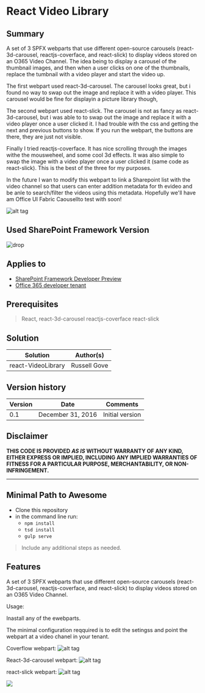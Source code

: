 # React Video Library

## Summary
A set of 3 SPFX webparts that use different open-source carousels (react-3d-carousel, reactjs-coverface, and react-slick)
to display videos stored on an O365 Video Channel. The idea being to display a carousel of the thumbnail images, and then 
when a user clicks on one of the thumbnails, replace the tumbnail with a video player and start the video up. 

The first webpart used react-3d-carousel. The carousel looks great, but i found no way to swap out the image and replace 
it with a video player. This carousel would be fine for displayin a picture library though,

The second webpart used react-slick. The carousel is not as fancy as react-3d-carousel, but i was able to to swap out the 
image and replace it with a video player once a user clicked it. I had trouble with the css and getting the next and previous 
buttons to show. If you run the webpart, the buttons are there, they are just not visible. 

Finally I tried reactjs-coverface. It has nice scrolling through the images withe the mousweheel, and some cool 3d effects.
It was also simple to swap the image with a video player once a user clicked it (same code as react-slick). This is the best 
of the three for my purposes.


In the future I wan to modify this webpart to link a Sharepoint list with the video channel so that users can enter addition 
metadata for th evideo and be anle to search/filter the videos using this metadata. Hopefully we'll have am Office UI Fabric
Caousellto test with soon!





![alt tag](/samples/react-VideoLibrarysrc/webpartimages/coverflow.PNG)


## Used SharePoint Framework Version
![drop](https://img.shields.io/badge/drop-drop5-red.svg)

## Applies to

* [SharePoint Framework Developer Preview](http://dev.office.com/sharepoint/docs/spfx/sharepoint-framework-overview)
* [Office 365 developer tenant](http://dev.office.com/sharepoint/docs/spfx/set-up-your-developer-tenant)



## Prerequisites

> React, react-3d-carousel reactjs-coverface react-slick

## Solution

Solution|Author(s)
--------|---------
 react-VideoLibrary | Russell Gove

## Version history

Version|Date|Comments
-------|----|--------
0.1|December 31, 2016|Initial version


## Disclaimer
**THIS CODE IS PROVIDED *AS IS* WITHOUT WARRANTY OF ANY KIND, EITHER EXPRESS OR IMPLIED, INCLUDING ANY IMPLIED WARRANTIES OF FITNESS FOR A PARTICULAR PURPOSE, MERCHANTABILITY, OR NON-INFRINGEMENT.**

---

## Minimal Path to Awesome

- Clone this repository
- in the command line run:
  - `npm install`
  - `tsd install`
  - `gulp serve`

> Include any additional steps as needed.

## Features
A set of 3 SPFX webparts that use different open-source carousels (react-3d-carousel, reactjs-coverface, and react-slick)
to display videos stored on an O365 Video Channel.

Usage:

Inastall any of the ewebparts.

The minimal configuration reqquired is to edit the setingss and point the webpart at a video chanel in your tenant.

Coverflow webpart:
![alt tag](/samples/react-VideoLibrarysrc/webpartimages/coverflow.PNG)

React-3d-carousel webpart:
![alt tag](/samples/react-VideoLibrarysrc/webpartimages/react-3d-carousel.PNG)

react-slick webpart:
![alt tag](/samples/react-VideoLibrarysrc/webpartimages/react-slick.PNG)

<img src="https://telemetry.sharepointpnp.com/sp-dev-fx-webparts/samples/react-multilist-grid" />




